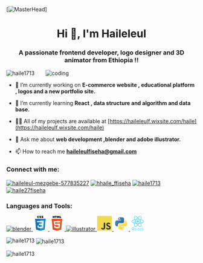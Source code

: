 [![MasterHead](https://t3.ftcdn.net/jpg/03/18/60/62/360_F_318606217_Hk8jo2MVoI33SQOkYrfOF929J7JgIP0P.jpg)]
<h1 align="center">Hi 👋, I'm Haileleul</h1>
<h3 align="center">A passionate frontend developer, logo designer and 3D animator from Ethiopia !!</h3>
<img align ="right" alt="coding" width ="400" src ="https://i.pinimg.com/originals/e8/f4/53/e8f453469a3ec97ecd354df465d73913.gif"

<p align="left"> <img src="https://komarev.com/ghpvc/?username=haile1713&label=Profile%20views&color=0e75b6&style=flat" alt="haile1713" /> </p>

- 🔭 I’m currently working on **E-commerce website , educational platform , logos and a new portfolio site.**

- 🌱 I’m currently learning **React , data structure and algorithm and data base.**

- 👨‍💻 All of my projects are available at [https://haileleulf.wixsite.com/haile](https://haileleulf.wixsite.com/haile)

- 💬 Ask me about **web development ,blender and adobe illustrator.**

- 📫 How to reach me **haileleulfiseha@gmail.com**

<h3 align="left">Connect with me:</h3>
<p align="left">
<a href="https://linkedin.com/in/haileleul-mezgebe-577835227" target="blank"><img align="center" src="https://raw.githubusercontent.com/rahuldkjain/github-profile-readme-generator/master/src/images/icons/Social/linked-in-alt.svg" alt="haileleul-mezgebe-577835227" height="30" width="40" /></a>
<a href="https://instagram.com/hhaile_ffiseha" target="blank"><img align="center" src="https://raw.githubusercontent.com/rahuldkjain/github-profile-readme-generator/master/src/images/icons/Social/instagram.svg" alt="hhaile_ffiseha" height="30" width="40" /></a>
<a href="https://codeforces.com/profile/haile1713" target="blank"><img align="center" src="https://raw.githubusercontent.com/rahuldkjain/github-profile-readme-generator/master/src/images/icons/Social/codeforces.svg" alt="haile1713" height="30" width="40" /></a>
<a href="https://www.leetcode.com/haile27fiseha" target="blank"><img align="center" src="https://raw.githubusercontent.com/rahuldkjain/github-profile-readme-generator/master/src/images/icons/Social/leet-code.svg" alt="haile27fiseha" height="30" width="40" /></a>
</p>

<h3 align="left">Languages and Tools:</h3>
<p align="left"> <a href="https://www.blender.org/" target="_blank" rel="noreferrer"> <img src="https://download.blender.org/branding/community/blender_community_badge_white.svg" alt="blender" width="40" height="40"/> </a> <a href="https://www.w3schools.com/css/" target="_blank" rel="noreferrer"> <img src="https://raw.githubusercontent.com/devicons/devicon/master/icons/css3/css3-original-wordmark.svg" alt="css3" width="40" height="40"/> </a> <a href="https://www.w3.org/html/" target="_blank" rel="noreferrer"> <img src="https://raw.githubusercontent.com/devicons/devicon/master/icons/html5/html5-original-wordmark.svg" alt="html5" width="40" height="40"/> </a> <a href="https://www.adobe.com/in/products/illustrator.html" target="_blank" rel="noreferrer"> <img src="https://www.vectorlogo.zone/logos/adobe_illustrator/adobe_illustrator-icon.svg" alt="illustrator" width="40" height="40"/> </a> <a href="https://developer.mozilla.org/en-US/docs/Web/JavaScript" target="_blank" rel="noreferrer"> <img src="https://raw.githubusercontent.com/devicons/devicon/master/icons/javascript/javascript-original.svg" alt="javascript" width="40" height="40"/> </a> <a href="https://www.python.org" target="_blank" rel="noreferrer"> <img src="https://raw.githubusercontent.com/devicons/devicon/master/icons/python/python-original.svg" alt="python" width="40" height="40"/> </a> <a href="https://reactjs.org/" target="_blank" rel="noreferrer"> <img src="https://raw.githubusercontent.com/devicons/devicon/master/icons/react/react-original-wordmark.svg" alt="react" width="40" height="40"/> </a> </p>

<p><img align="left" src="https://github-readme-stats.vercel.app/api/top-langs?username=haile1713&show_icons=true&locale=en&layout=compact" alt="haile1713" /></p>

<p>&nbsp;<img align="center" src="https://github-readme-stats.vercel.app/api?username=haile1713&show_icons=true&locale=en" alt="haile1713" /></p>

<p><img align="center" src="https://github-readme-streak-stats.herokuapp.com/?user=haile1713&" alt="haile1713" /></p>
